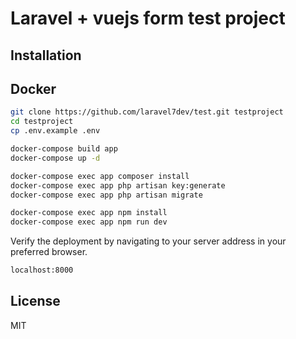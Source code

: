 # Laravel + vuejs form test project

## Installation

## Docker

```sh
git clone https://github.com/laravel7dev/test.git testproject
cd testproject
cp .env.example .env
```

```sh
docker-compose build app
docker-compose up -d
```

```sh
docker-compose exec app composer install
docker-compose exec app php artisan key:generate
docker-compose exec app php artisan migrate
```

```sh
docker-compose exec app npm install
docker-compose exec app npm run dev
```

Verify the deployment by navigating to your server address in
your preferred browser.

```sh
localhost:8000
```

## License

MIT
